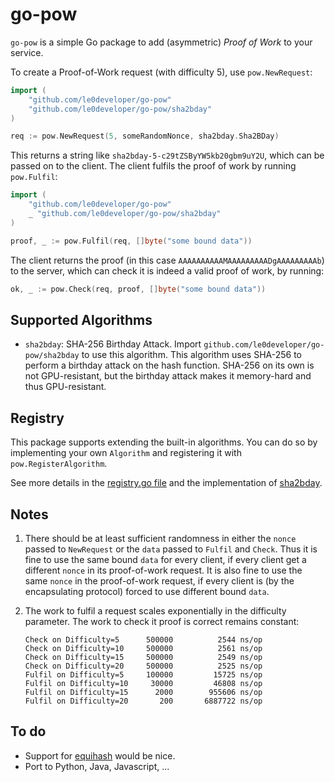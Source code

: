# go-pow

`go-pow` is a simple Go package to add (asymmetric) _Proof of Work_ to your service.

To create a Proof-of-Work request (with difficulty 5), use `pow.NewRequest`:

```go
import (
	"github.com/le0developer/go-pow"
	"github.com/le0developer/go-pow/sha2bday"
)

req := pow.NewRequest(5, someRandomNonce, sha2bday.Sha2BDay)
```

This returns a string like `sha2bday-5-c29tZSByYW5kb20gbm9uY2U`,
which can be passed on to the client.
The client fulfils the proof of work by running `pow.Fulfil`:

```go
import (
	"github.com/le0developer/go-pow"
	_ "github.com/le0developer/go-pow/sha2bday"
)

proof, _ := pow.Fulfil(req, []byte("some bound data"))
```

The client returns the proof (in this case `AAAAAAAAAAMAAAAAAAAADgAAAAAAAAAb`)
to the server, which can check it is indeed a valid proof of work, by running:

```go
ok, _ := pow.Check(req, proof, []byte("some bound data"))
```

## Supported Algorithms

- `sha2bday`: SHA-256 Birthday Attack. Import `github.com/le0developer/go-pow/sha2bday`
  to use this algorithm.
  This algorithm uses SHA-256 to perform a birthday attack on the hash function.
  SHA-256 on its own is not GPU-resistant, but the birthday attack makes it
  memory-hard and thus GPU-resistant.

## Registry

This package supports extending the built-in algorithms. You can do so by implementing
your own `Algorithm` and registering it with `pow.RegisterAlgorithm`.

See more details in the [registry.go file](./registry.go) and the implementation of
[sha2bday](./sha2bday/sha2bday.go).

## Notes

1. There should be at least sufficient randomness in either the `nonce` passed to
   `NewRequest` or the `data` passed to `Fulfil` and `Check`.
   Thus it is fine to use the same bound `data` for every client, if every client
   get a different `nonce` in its proof-of-work request.
   It is also fine to use the same `nonce` in the proof-of-work request,
   if every client is (by the encapsulating protocol) forced to use
   different bound `data`.
2. The work to fulfil a request scales exponentially in the difficulty parameter.
   The work to check it proof is correct remains constant:

   ```
   Check on Difficulty=5  	  500000	      2544 ns/op
   Check on Difficulty=10 	  500000	      2561 ns/op
   Check on Difficulty=15 	  500000	      2549 ns/op
   Check on Difficulty=20 	  500000	      2525 ns/op
   Fulfil on Difficulty=5  	  100000	     15725 ns/op
   Fulfil on Difficulty=10 	   30000	     46808 ns/op
   Fulfil on Difficulty=15 	    2000	    955606 ns/op
   Fulfil on Difficulty=20 	     200	   6887722 ns/op
   ```

## To do

- Support for [equihash](https://www.cryptolux.org/index.php/Equihash) would be nice.
- Port to Python, Java, Javascript, ...
